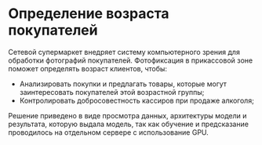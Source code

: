 # Определение возраста покупателей

Сетевой супермаркет внедряет систему компьютерного зрения для обработки фотографий покупателей. Фотофиксация в прикассовой зоне поможет определять возраст клиентов, чтобы:
  - Анализировать покупки и предлагать товары, которые могут заинтересовать покупателей этой возрастной группы;
  - Контролировать добросовестность кассиров при продаже алкоголя;

Решение приведено в виде просмотра данных, архитектуры модели и результата, которую выдала модель, так как обучение и предсказание проводилось на отдельном сервере с использование GPU.
